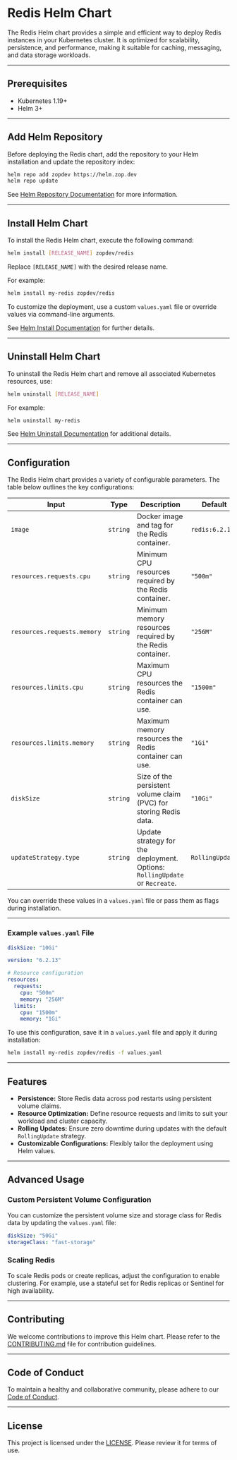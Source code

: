 # Redis Helm Chart

The Redis Helm chart provides a simple and efficient way to deploy Redis instances in your Kubernetes cluster. It is optimized for scalability, persistence, and performance, making it suitable for caching, messaging, and data storage workloads.

---

## Prerequisites

- Kubernetes 1.19+  
- Helm 3+

---

## Add Helm Repository

Before deploying the Redis chart, add the repository to your Helm installation and update the repository index:

```bash
helm repo add zopdev https://helm.zop.dev
helm repo update
```

See [Helm Repository Documentation](https://helm.sh/docs/helm/helm_repo/) for more information.

---

## Install Helm Chart

To install the Redis Helm chart, execute the following command:

```bash
helm install [RELEASE_NAME] zopdev/redis
```

Replace `[RELEASE_NAME]` with the desired release name.

For example:

```bash
helm install my-redis zopdev/redis
```

To customize the deployment, use a custom `values.yaml` file or override values via command-line arguments.

See [Helm Install Documentation](https://helm.sh/docs/helm/helm_install/) for further details.

---

## Uninstall Helm Chart

To uninstall the Redis Helm chart and remove all associated Kubernetes resources, use:

```bash
helm uninstall [RELEASE_NAME]
```

For example:

```bash
helm uninstall my-redis
```

See [Helm Uninstall Documentation](https://helm.sh/docs/helm/helm_uninstall/) for additional details.

---

## Configuration

The Redis Helm chart provides a variety of configurable parameters. The table below outlines the key configurations:

| **Input**               | **Type**  | **Description**                                                                                  | **Default**           |
|--------------------------|-----------|--------------------------------------------------------------------------------------------------|-----------------------|
| `image`                  | `string`  | Docker image and tag for the Redis container.                                                    | `redis:6.2.13`       |
| `resources.requests.cpu` | `string`  | Minimum CPU resources required by the Redis container.                                           | `"500m"`             |
| `resources.requests.memory` | `string` | Minimum memory resources required by the Redis container.                                        | `"256M"`             |
| `resources.limits.cpu`   | `string`  | Maximum CPU resources the Redis container can use.                                               | `"1500m"`            |
| `resources.limits.memory` | `string` | Maximum memory resources the Redis container can use.                                            | `"1Gi"`              |
| `diskSize`               | `string`  | Size of the persistent volume claim (PVC) for storing Redis data.                               | `"10Gi"`             |
| `updateStrategy.type`    | `string`  | Update strategy for the deployment. Options: `RollingUpdate` or `Recreate`.                     | `RollingUpdate`      |

You can override these values in a `values.yaml` file or pass them as flags during installation.

---

### Example `values.yaml` File

```yaml
diskSize: "10Gi"

version: "6.2.13"

# Resource configuration
resources:
  requests:
    cpu: "500m"
    memory: "256M"
  limits:
    cpu: "1500m"
    memory: "1Gi"
```

To use this configuration, save it in a `values.yaml` file and apply it during installation:

```bash
helm install my-redis zopdev/redis -f values.yaml
```

---

## Features

- **Persistence:** Store Redis data across pod restarts using persistent volume claims.
- **Resource Optimization:** Define resource requests and limits to suit your workload and cluster capacity.
- **Rolling Updates:** Ensure zero downtime during updates with the default `RollingUpdate` strategy.
- **Customizable Configurations:** Flexibly tailor the deployment using Helm values.

---

## Advanced Usage

### Custom Persistent Volume Configuration

You can customize the persistent volume size and storage class for Redis data by updating the `values.yaml` file:

```yaml
diskSize: "50Gi"
storageClass: "fast-storage"
```

### Scaling Redis

To scale Redis pods or create replicas, adjust the configuration to enable clustering. For example, use a stateful set for Redis replicas or Sentinel for high availability.

---

## Contributing

We welcome contributions to improve this Helm chart. Please refer to the [CONTRIBUTING.md](../../CONTRIBUTING.md) file for contribution guidelines.

---

## Code of Conduct

To maintain a healthy and collaborative community, please adhere to our [Code of Conduct](../../CODE_OF_CONDUCT.md).

---

## License

This project is licensed under the [LICENSE](../../LICENSE). Please review it for terms of use.